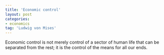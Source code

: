 ```yaml
---
title: 'Economic control'
layout: post
categories:
- economics
tag: 'Ludwig von Mises'
---
```


Economic control is not merely control of a sector of human life that can be separated from the rest; it is the control of the means for all our ends.